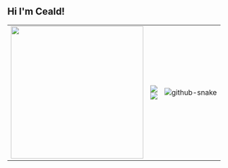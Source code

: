 ## Hi I'm Ceald!  

<table>
  <tr>
    <td><img src="https://media0.giphy.com/media/v1.Y2lkPTc5MGI3NjExc2N6cTMzcHc2Z2Z5cmE1ajQ3eXpqZGhkZTN6ZzJndG5pbm8zeDJjZCZlcD12MV9pbnRlcm5hbF9naWZfYnlfaWQmY3Q9Zw/PApUlVfEFmZAQ/giphy.gif" width="300"/></td>
    <td>
      <img src="https://github-readme-stats.vercel.app/api?username=ceald1&show_icons=true&theme=radical"/>
      <br/>
      <a href="https://github.com/anuraghazra/github-readme-stats">
        <img src="https://github-readme-stats.vercel.app/api/top-langs/?username=ceald1&theme=radical&show_icons=true"/>
      </a>
    </td>
    <td><picture>
  <source media="(prefers-color-scheme: dark)" srcset="github-snake-dark.svg" />
  <source media="(prefers-color-scheme: light)" srcset="github-snake.svg" />
  <img alt="github-snake" src="github-snake.svg" />
</picture></td>
  </tr>
</table>

